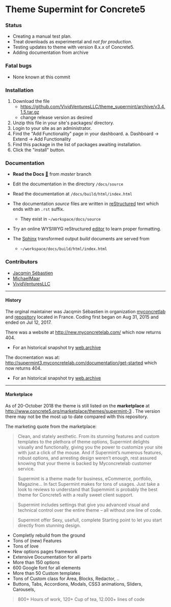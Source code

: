# Theme Supermint for Concrete5

### Status
* Creating a manual test plan.
* Treat downloads as experimental and *not for production*.
* Testing updates to theme with version 8.x.x of Concrete5.
* Adding documentation from archive

### Fatal bugs
* None known at this commit

### Installation
1. Download the file
   - https://github.com/VividVenturesLLC/theme_supermint/archive/v3.4.1.5.tar.gz
   - change release version as desired
2. Unzip this file in your site's packages/ directory.
3. Login to your site as an administrator.
4. Find the "Add Functionality" page in your dashboard.
   a. Dashboard -> Extend -> Add Functionality 
5. Find this package in the list of packages awaiting installation.
6. Click the "install" button.

### Documentation

* __Read the Docs__ [:link:](https://theme-supermint.readthedocs.io/en/latest/) 
  from *master* branch
* Edit the documentation in the directory `/docs/source`
* Read the documentation at `/docs/build/html/index.html`
* The documentation *source* files are written in
  [reStructured](http://docutils.sourceforge.net/rst.html) text
  which ends with an ``.rst`` suffix.

  - They exist in ``~/workspace/docs/source``

* Try an online WYSIWYG reStructured [editor](http://rst.ninjs.org) to learn proper
  formatting.

* The [Sphinx](http://www.sphinx-doc.org/en/master/index.html) transformed 
  output *build* documents are served from

  - ``~/workspace/docs/build/html/index.html``


### Contributors
*  [Jacqmin Sébastien](https://github.com/myconcretelab)
*  [MichaelMaar](https://github.com/MichaelMaar/theme_supermint)
*  [VividVenturesLLC](https://github.com/VividVenturesLLC/theme_supermint)

-----

#### History

The orginal maintainer was Jacqmin Sébastien in organization [myconcretlab](https://github.com/myconcretelab) and [repository](https://github.com/myconcretelab/theme_supermint) located in France. Coding first began on Aug 31, 2015 and ended on Jul 12, 2017.

There was a website at
http://new.myconcretelab.com/
which now returns 404.

- For an historical snapshot try [web.archive](https://web.archive.org/web/20180324152300/http://new.myconcretelab.com/)

The docmentation was at:
http://supermint3.myconcretelab.com/documentation/get-started
which now returns 404.

- For an historical snapshot try [web.archive](https://web.archive.org/web/20170113174552/http://supermint3.myconcretelab.com:80/documentation/get-started)

-----
#### Marketplace
As of 20-October 2018 the theme is  still listed on the __marketplace__ at
http://www.concrete5.org/marketplace/themes/supermint-3 . The version there may 
not be the most up to date compared with this repository.

The marketing quote from the marketplace:

> Clean, and stately aesthetic. From its stunning features and custom templates to the plethora of theme options, Supermint delights visually and functionally, giving you the power to customize your site with just a click of the mouse. And if Supermint’s numerous features, robust options, and arresting design weren’t enough, rest assured knowing that your theme is backed by Myconcretelab customer service.

> Supermint is a theme made for business, eCommerce, portfolio, Magazine... In fact Supermint makes for tons of usages. Just take a look to reviews to understand that Supemmint is probably the best theme for Concrete5 with a really sweet client support.

> Supermint includes settings that give you advanced visual and technical control over the entire theme – all without one line of code.

> Supermint offer Sexy, usefull, complete Starting point to let you start directly from stunning design.

* Completly rebuild from the ground
* Tons of (new) Features
* Tons of love
* New options pages framework
* Extensive Documentation for all parts
* More than 150 options
* 600 Google font for all elements
* More than 50 Custom templates
* Tons of Custom class for Area, Blocks, Redactor, ..
* Buttons, Tabs, Accordions, Modals, CSS3 animations, Sliders, Carousels, 

> 800+ Hours of work, 120+ Cup of tea, 12.000+ lines of code